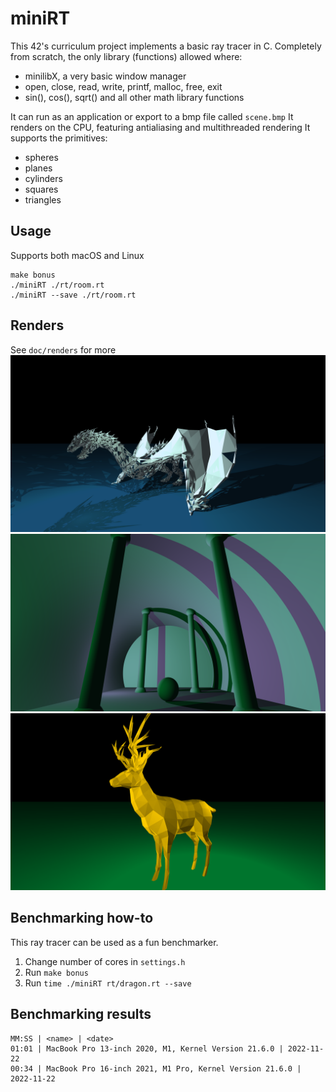 # miniRT

This 42's curriculum project implements a basic ray tracer in C.
Completely from scratch, the only library (functions) allowed where:
- minilibX, a very basic window manager
- open, close, read, write, printf, malloc, free, exit
- sin(), cos(), sqrt() and all other math library functions

It can run as an application or export to a bmp file called `scene.bmp`
It renders on the CPU, featuring antialiasing and multithreaded rendering
It supports the primitives:
- spheres
- planes
- cylinders
- squares
- triangles

## Usage
Supports both macOS and Linux
```
make bonus
./miniRT ./rt/room.rt
./miniRT --save ./rt/room.rt
```

## Renders
See `doc/renders` for more
![](doc/renders/dragon.png)
![](doc/renders/room%205K%2016AA.png)
![](doc/renders/deer.png)

## Benchmarking how-to
This ray tracer can be used as a fun benchmarker.
1. Change number of cores in `settings.h`
2. Run `make bonus`
3. Run `time ./miniRT rt/dragon.rt --save`

## Benchmarking results
```
MM:SS | <name> | <date>
01:01 | MacBook Pro 13-inch 2020, M1, Kernel Version 21.6.0 | 2022-11-22
00:34 | MacBook Pro 16-inch 2021, M1 Pro, Kernel Version 21.6.0 | 2022-11-22 
```